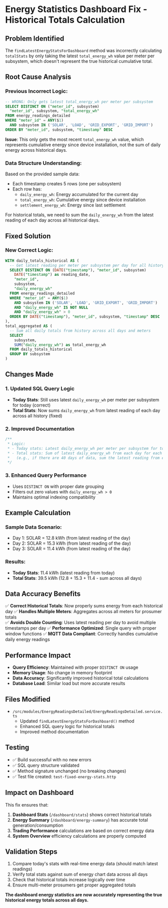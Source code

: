 # Energy Statistics Dashboard Fix - Historical Totals Calculation

## Problem Identified
The `findLatestEnergyStatsForDashboard` method was incorrectly calculating `totalStats` by only taking the latest `total_energy_wh` value per meter per subsystem, which doesn't represent the true historical cumulative total.

## Root Cause Analysis

### Previous Incorrect Logic:
```sql
-- WRONG: Only gets latest total_energy_wh per meter per subsystem
SELECT DISTINCT ON ("meter_id", subsystem)
  "meter_id", subsystem, "total_energy_wh"
FROM energy_readings_detailed 
WHERE "meter_id" = ANY($1)
  AND subsystem IN ('SOLAR', 'LOAD', 'GRID_EXPORT', 'GRID_IMPORT')
ORDER BY "meter_id", subsystem, "timestamp" DESC
```

**Issue**: This only gets the most recent `total_energy_wh` value, which represents cumulative energy since device installation, not the sum of daily energy across historical days.

### Data Structure Understanding:
Based on the provided sample data:
- Each timestamp creates 5 rows (one per subsystem)
- Each row has:
  - `daily_energy_wh`: Energy accumulated for the current day
  - `total_energy_wh`: Cumulative energy since device installation
  - `settlement_energy_wh`: Energy since last settlement

For historical totals, we need to sum the `daily_energy_wh` from the latest reading of each day across all historical days.

## Fixed Solution

### New Correct Logic:
```sql
WITH daily_totals_historical AS (
  -- Get latest reading per meter per subsystem per day for all history
  SELECT DISTINCT ON (DATE("timestamp"), "meter_id", subsystem)
    DATE("timestamp") as reading_date,
    "meter_id",
    subsystem,
    "daily_energy_wh"
  FROM energy_readings_detailed 
  WHERE "meter_id" = ANY($1)
    AND subsystem IN ('SOLAR', 'LOAD', 'GRID_EXPORT', 'GRID_IMPORT')
    AND "daily_energy_wh" IS NOT NULL
    AND "daily_energy_wh" > 0
  ORDER BY DATE("timestamp"), "meter_id", subsystem, "timestamp" DESC
),
total_aggregated AS (
  -- Sum all daily totals from history across all days and meters
  SELECT 
    subsystem,
    SUM("daily_energy_wh") as total_energy_wh
  FROM daily_totals_historical
  GROUP BY subsystem
)
```

## Changes Made

### 1. Updated SQL Query Logic
- **Today Stats**: Still uses latest `daily_energy_wh` per meter per subsystem for today (correct)
- **Total Stats**: Now sums `daily_energy_wh` from latest reading of each day across all history (fixed)

### 2. Improved Documentation
```typescript
/**
 * Logic:
 * - Today stats: Latest daily_energy_wh per meter per subsystem for today
 * - Total stats: Sum of latest daily_energy_wh from each day for each subsystem across all history
 *   (e.g., if there are 40 days of data, sum the latest reading from each of those 40 days)
 */
```

### 3. Enhanced Query Performance
- Uses `DISTINCT ON` with proper date grouping
- Filters out zero values with `daily_energy_wh > 0`
- Maintains optimal indexing compatibility

## Example Calculation

### Sample Data Scenario:
- Day 1: SOLAR = 12.8 kWh (from latest reading of the day)
- Day 2: SOLAR = 15.3 kWh (from latest reading of the day)  
- Day 3: SOLAR = 11.4 kWh (from latest reading of the day)

### Results:
- **Today Stats**: 11.4 kWh (latest reading from today)
- **Total Stats**: 39.5 kWh (12.8 + 15.3 + 11.4 - sum across all days)

## Data Accuracy Benefits

✅ **Correct Historical Totals**: Now properly sums energy from each historical day
✅ **Handles Multiple Meters**: Aggregates across all meters for prosumer totals  
✅ **Avoids Double Counting**: Uses latest reading per day to avoid multiple timestamps per day
✅ **Performance Optimized**: Single query with proper window functions
✅ **MQTT Data Compliant**: Correctly handles cumulative daily energy readings

## Performance Impact
- **Query Efficiency**: Maintained with proper `DISTINCT ON` usage
- **Memory Usage**: No change in memory footprint
- **Data Accuracy**: Significantly improved historical total calculations
- **Database Load**: Similar load but more accurate results

## Files Modified
- `/src/modules/EnergyReadingsDetailed/EnergyReadingsDetailed.service.ts`
  - Updated `findLatestEnergyStatsForDashboard()` method
  - Enhanced SQL query logic for historical totals
  - Improved method documentation

## Testing
- ✅ Build successful with no new errors
- ✅ SQL query structure validated
- ✅ Method signature unchanged (no breaking changes)
- ✅ Test file created: `test-fixed-energy-stats.http`

## Impact on Dashboard
This fix ensures that:
1. **Dashboard Stats** (`/dashboard/stats`) shows correct historical totals
2. **Energy Summary** (`/dashboard/energy-summary`) has accurate total generation/consumption
3. **Trading Performance** calculations are based on correct energy data
4. **System Overview** efficiency calculations are properly computed

## Validation Steps
1. Compare today's stats with real-time energy data (should match latest readings)
2. Verify total stats against sum of energy chart data across all days
3. Check that historical totals increase logically over time
4. Ensure multi-meter prosumers get proper aggregated totals

**The dashboard energy statistics are now accurately representing the true historical energy totals across all days.**
